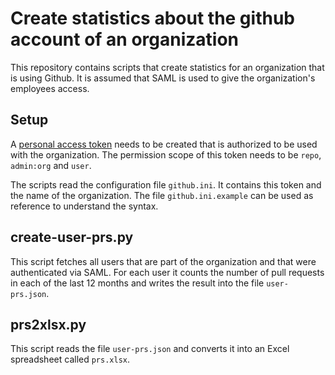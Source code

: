 # Create statistics about the github account of an organization
This repository contains scripts that create statistics for an organization that is using Github.
It is assumed that SAML is used to give the organization's employees access.

## Setup
A [personal access token](https://docs.github.com/en/authentication/keeping-your-account-and-data-secure/creating-a-personal-access-token)
needs to be created that is authorized to be used with the organization.
The permission scope of this token needs to be `repo`, `admin:org` and `user`.

The scripts read the configuration file `github.ini`.
It contains this token and the name of the organization.
The file `github.ini.example` can be used as reference to understand the syntax.

## create-user-prs.py
This script fetches all users that are part of the organization and that were authenticated via SAML.
For each user it counts the number of pull requests in each of the last 12 months
and writes the result into the file `user-prs.json`.

## prs2xlsx.py
This script reads the file `user-prs.json` and converts it into an Excel spreadsheet
called `prs.xlsx`.
